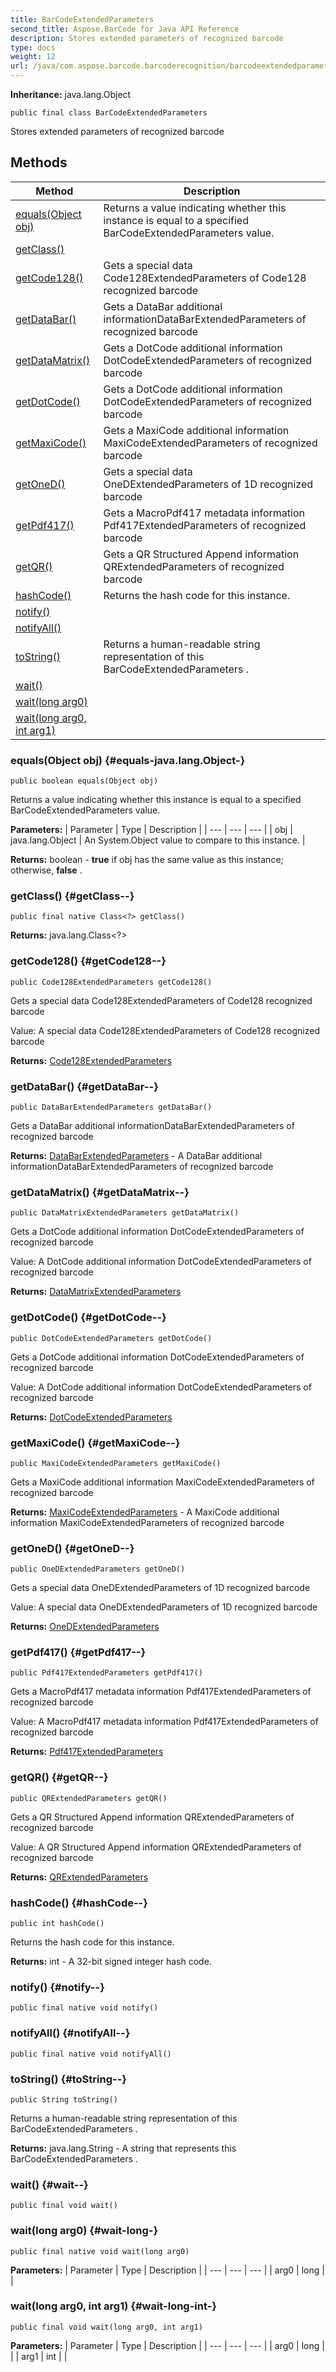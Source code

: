 ```yaml
---
title: BarCodeExtendedParameters
second_title: Aspose.BarCode for Java API Reference
description: Stores extended parameters of recognized barcode
type: docs
weight: 12
url: /java/com.aspose.barcode.barcoderecognition/barcodeextendedparameters/
---
```

**Inheritance:**
java.lang.Object
```
public final class BarCodeExtendedParameters
```

Stores extended parameters of recognized barcode
## Methods

| Method | Description |
| --- | --- |
| [equals(Object obj)](#equals-java.lang.Object-) | Returns a value indicating whether this instance is equal to a specified  BarCodeExtendedParameters  value. |
| [getClass()](#getClass--) |  |
| [getCode128()](#getCode128--) | Gets a special data  Code128ExtendedParameters  of Code128 recognized barcode |
| [getDataBar()](#getDataBar--) | Gets a DataBar additional informationDataBarExtendedParameters of recognized barcode |
| [getDataMatrix()](#getDataMatrix--) | Gets a DotCode additional information DotCodeExtendedParameters  of recognized barcode |
| [getDotCode()](#getDotCode--) | Gets a DotCode additional information DotCodeExtendedParameters  of recognized barcode |
| [getMaxiCode()](#getMaxiCode--) | Gets a MaxiCode additional information MaxiCodeExtendedParameters of recognized barcode |
| [getOneD()](#getOneD--) | Gets a special data  OneDExtendedParameters  of 1D recognized barcode |
| [getPdf417()](#getPdf417--) | Gets a MacroPdf417 metadata information  Pdf417ExtendedParameters  of recognized barcode |
| [getQR()](#getQR--) | Gets a QR Structured Append information  QRExtendedParameters  of recognized barcode |
| [hashCode()](#hashCode--) | Returns the hash code for this instance. |
| [notify()](#notify--) |  |
| [notifyAll()](#notifyAll--) |  |
| [toString()](#toString--) | Returns a human-readable string representation of this  BarCodeExtendedParameters . |
| [wait()](#wait--) |  |
| [wait(long arg0)](#wait-long-) |  |
| [wait(long arg0, int arg1)](#wait-long-int-) |  |
### equals(Object obj) {#equals-java.lang.Object-}
```
public boolean equals(Object obj)
```


Returns a value indicating whether this instance is equal to a specified  BarCodeExtendedParameters  value.

**Parameters:**
| Parameter | Type | Description |
| --- | --- | --- |
| obj | java.lang.Object | An System.Object value to compare to this instance. |

**Returns:**
boolean -  **true**  if obj has the same value as this instance; otherwise,  **false** .
### getClass() {#getClass--}
```
public final native Class<?> getClass()
```




**Returns:**
java.lang.Class<?>
### getCode128() {#getCode128--}
```
public Code128ExtendedParameters getCode128()
```


Gets a special data  Code128ExtendedParameters  of Code128 recognized barcode

Value: A special data  Code128ExtendedParameters  of Code128 recognized barcode

**Returns:**
[Code128ExtendedParameters](../../com.aspose.barcode.barcoderecognition/code128extendedparameters)
### getDataBar() {#getDataBar--}
```
public DataBarExtendedParameters getDataBar()
```


Gets a DataBar additional informationDataBarExtendedParameters of recognized barcode

**Returns:**
[DataBarExtendedParameters](../../com.aspose.barcode.barcoderecognition/databarextendedparameters) - A DataBar additional informationDataBarExtendedParameters of recognized barcode
### getDataMatrix() {#getDataMatrix--}
```
public DataMatrixExtendedParameters getDataMatrix()
```


Gets a DotCode additional information DotCodeExtendedParameters  of recognized barcode

Value: A DotCode additional information DotCodeExtendedParameters  of recognized barcode

**Returns:**
[DataMatrixExtendedParameters](../../com.aspose.barcode.barcoderecognition/datamatrixextendedparameters)
### getDotCode() {#getDotCode--}
```
public DotCodeExtendedParameters getDotCode()
```


Gets a DotCode additional information DotCodeExtendedParameters  of recognized barcode

Value: A DotCode additional information DotCodeExtendedParameters  of recognized barcode

**Returns:**
[DotCodeExtendedParameters](../../com.aspose.barcode.barcoderecognition/dotcodeextendedparameters)
### getMaxiCode() {#getMaxiCode--}
```
public MaxiCodeExtendedParameters getMaxiCode()
```


Gets a MaxiCode additional information MaxiCodeExtendedParameters of recognized barcode

**Returns:**
[MaxiCodeExtendedParameters](../../com.aspose.barcode.barcoderecognition/maxicodeextendedparameters) - A MaxiCode additional information MaxiCodeExtendedParameters of recognized barcode
### getOneD() {#getOneD--}
```
public OneDExtendedParameters getOneD()
```


Gets a special data  OneDExtendedParameters  of 1D recognized barcode

Value: A special data  OneDExtendedParameters  of 1D recognized barcode

**Returns:**
[OneDExtendedParameters](../../com.aspose.barcode.barcoderecognition/onedextendedparameters)
### getPdf417() {#getPdf417--}
```
public Pdf417ExtendedParameters getPdf417()
```


Gets a MacroPdf417 metadata information  Pdf417ExtendedParameters  of recognized barcode

Value: A MacroPdf417 metadata information  Pdf417ExtendedParameters  of recognized barcode

**Returns:**
[Pdf417ExtendedParameters](../../com.aspose.barcode.barcoderecognition/pdf417extendedparameters)
### getQR() {#getQR--}
```
public QRExtendedParameters getQR()
```


Gets a QR Structured Append information  QRExtendedParameters  of recognized barcode

Value: A QR Structured Append information  QRExtendedParameters  of recognized barcode

**Returns:**
[QRExtendedParameters](../../com.aspose.barcode.barcoderecognition/qrextendedparameters)
### hashCode() {#hashCode--}
```
public int hashCode()
```


Returns the hash code for this instance.

**Returns:**
int - A 32-bit signed integer hash code.
### notify() {#notify--}
```
public final native void notify()
```




### notifyAll() {#notifyAll--}
```
public final native void notifyAll()
```




### toString() {#toString--}
```
public String toString()
```


Returns a human-readable string representation of this  BarCodeExtendedParameters .

**Returns:**
java.lang.String - A string that represents this  BarCodeExtendedParameters .
### wait() {#wait--}
```
public final void wait()
```




### wait(long arg0) {#wait-long-}
```
public final native void wait(long arg0)
```




**Parameters:**
| Parameter | Type | Description |
| --- | --- | --- |
| arg0 | long |  |

### wait(long arg0, int arg1) {#wait-long-int-}
```
public final void wait(long arg0, int arg1)
```




**Parameters:**
| Parameter | Type | Description |
| --- | --- | --- |
| arg0 | long |  |
| arg1 | int |  |

